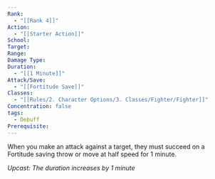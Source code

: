 ```yaml
---
Rank:
  - "[[Rank 4]]"
Action:
  - "[[Starter Action]]"
School: 
Target: 
Range: 
Damage Type: 
Duration:
  - "[[1 Minute]]"
Attack/Save:
  - "[[Fortitude Save]]"
Classes:
  - "[[Rules/2. Character Options/3. Classes/Fighter/Fighter]]"
Concentration: false
tags:
  - Debuff
Prerequisite: 
---
```

When you make an attack against a target, they must succeed on a Fortitude saving throw or move at half speed for 1 minute.

*Upcast: The duration increases by 1 minute*